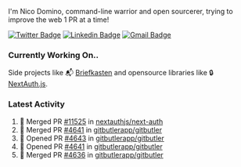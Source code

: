 
I'm Nico Domino, command-line warrior and open sourcerer, trying to improve the web 1 PR at a time!

[![Twitter Badge](https://img.shields.io/badge/-@ndom91-1ca0f1?style=flat-square&labelColor=1ca0f1&logo=twitter&logoColor=white&link=https://twitter.com/ndom91)](https://twitter.com/ndom91) [![Linkedin Badge](https://img.shields.io/badge/-ndom91-blue?style=flat-square&logo=Linkedin&logoColor=white&link=https://www.linkedin.com/in/ndom91/)](https://www.linkedin.com/in/ndom91/) [![Gmail Badge](https://img.shields.io/badge/-yo@ndo.dev-c14438?style=flat-square&logo=mail.ru&logoColor=white&link=mailto:yo@ndo.dev)](mailto:yo@ndo.dev)

### Currently Working On..

Side projects like 📬 [Briefkasten](https://briefkastenhq.com) and opensource libraries like 🔒 [NextAuth.js](https://github.com/nextauthjs/next-auth).

<!--START_SECTION_PROFILE_VIEWS:readme-info-->
<!--END_SECTION_PROFILE_VIEWS:readme-info-->

<!--START_SECTION_DAILY_COMMIT:readme-info-->
<!--END_SECTION_DAILY_COMMIT:readme-info-->

<!--START_SECTION_WEEKLY_COMMIT:readme-info-->
<!--END_SECTION_WEEKLY_COMMIT:readme-info-->

### Latest Activity

<!--START_SECTION:activity-->
1. 🎉 Merged PR [#11525](https://github.com/nextauthjs/next-auth/pull/11525) in [nextauthjs/next-auth](https://github.com/nextauthjs/next-auth)
2. 🎉 Merged PR [#4641](https://github.com/gitbutlerapp/gitbutler/pull/4641) in [gitbutlerapp/gitbutler](https://github.com/gitbutlerapp/gitbutler)
3. 💪 Opened PR [#4643](https://github.com/gitbutlerapp/gitbutler/pull/4643) in [gitbutlerapp/gitbutler](https://github.com/gitbutlerapp/gitbutler)
4. 💪 Opened PR [#4641](https://github.com/gitbutlerapp/gitbutler/pull/4641) in [gitbutlerapp/gitbutler](https://github.com/gitbutlerapp/gitbutler)
5. 🎉 Merged PR [#4636](https://github.com/gitbutlerapp/gitbutler/pull/4636) in [gitbutlerapp/gitbutler](https://github.com/gitbutlerapp/gitbutler)
<!--END_SECTION:activity-->
